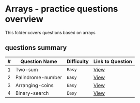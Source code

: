 # Arrays - practice questions overview
This folder covers questions based on arrays

## questions summary
| # | Question Name | Difficulty | Link to Question |
| - | - | - | - |
| 1 | Two-sum | `Easy` | [View](Two-sum.md) | 
| 2 | Palindrome-number | `Easy` | [View](Palindrome-number.md) | 
| 3 | Arranging-coins | `Easy` | [View](Arranging-coins.md) |
| 4 | Binary-search | `Easy` | [View](Binary-search.md) |

